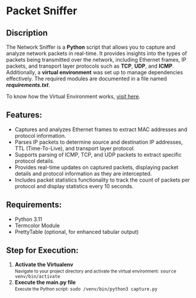 <h1>Packet Sniffer</h1>

<h2>Discription</h2>
<p>The Network Sniffer is a <strong>Python</strong> script that allows you to capture and analyze network packets in real-time. It provides insights into the types of packets being transmitted over the network, including Ethernet frames, IP packets, and transport layer protocols such as <strong>TCP</strong>, <strong>UDP</strong>, and <strong>ICMP</strong>. Additionally, a <strong>virtual environment</strong> was set up to manage dependencies effectively. The required modules are documented in a file named <strong><em>requirements.txt</em></strong>.
</p>

<p>
  To know how the Virtual Environment works, <a href="https://www.freecodecamp.org/news/how-to-setup-virtual-environments-in-python/" target="_blank">visit here</a>.
</p>

<h2>Features:</h2>
<ul>
  <li>Captures and analyzes Ethernet frames to extract MAC addresses and protocol information.</li>
  <li>Parses IP packets to determine source and destination IP addresses, TTL (Time-To-Live), and transport layer protocol.</li>
  <li>Supports parsing of ICMP, TCP, and UDP packets to extract specific protocol details.</li>
  <li>Provides real-time updates on captured packets, displaying packet details and protocol information as they are intercepted.</li>
  <li>Includes packet statistics functionality to track the count of packets per protocol and display statistics every 10 seconds.</li>
</ul>

<h2>Requirements:</h2>
<ul>
  <li>Python 3.11</li>
  <li>Termcolor Module</li>
  <li>PrettyTable (optional, for enhanced tabular output)</li>
</ul>

<h2>Step for Execution:</h2>
<ol>
  <li>
    <strong>Activate the Virtualenv</strong><br>
    <small>Navigate to your project directory and activate the virtual environment:</small>
    <code>source venv/bin/activate</code>
  </li>
  <li>
    <strong>Execute the main.py file</strong><br>
    <small>Execute the Python script:</small>
    <code>sudo /venv/bin/python3 capture.py</code>
  </li>
</ol>
